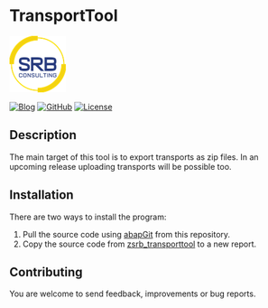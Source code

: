 # TransportTool

[![srb.at](assets/srb_logo.png)](https://www.srb.at)


[![Blog](https://img.shields.io/static/v1.svg?color=f5d410&labelColor=11215a&logoColor=ffffff&style=for-the-badge&label=srb.at&message=Blog)](https://www.srb.at/blog--events/)
[![GitHub](https://img.shields.io/static/v1.svg?color=f5d410&labelColor=11215a&logoColor=ffffff&style=for-the-badge&label=srb.at&message=github&logo=github)](https://github.com/SRBConsultingTeam/)
[![License](https://img.shields.io/static/v1.svg?color=f5d410&labelColor=11215a&logoColor=ffffff&style=for-the-badge&label=License&message=MIT)](LICENSE)


## Description
The main target of this tool is to export transports as zip files. In an upcoming release uploading transports will be possible too.

## Installation
There are two ways to install the program:

1) Pull the source code using [abapGit](https://github.com/abapGit/abapGit/) from this repository.
2) Copy the source code from [zsrb_transporttool](https://raw.githubusercontent.com/SRBConsultingTeam/TransportTool/develop/src/zsrb_transporttool.prog.abap) to a new report.

## Contributing
You are welcome to send feedback, improvements or bug reports.

